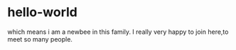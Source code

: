 # hello-world
which means i am a newbee in this family.
I really very happy to join here,to meet so many people.
